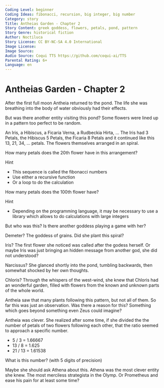 ```yaml
---
Coding Level: beginner
Coding Ideas: fibonacci, recursion, big integer, big number
Category: story
Title: Antheias Garden - Chapter 2
Story Content: greek goddess, flowers, petals, pond, pattern
Story Genre: historical fiction
Author: Noctiluca
Story License: CC BY-NC-SA 4.0 International
Image License:
Image Source:
Audio Source: Coqui TTS https://github.com/coqui-ai/TTS
Parental Rating: 6+
Language: en
---
```


# Antheias Garden - Chapter 2

After the first full moon Antheia returned to the pond. The life she was
breathing into the body of water obviously had their effects.

But was there another entity visiting this pond? Some flowers were lined up in a
pattern too perfect to be random.

An Iris, a Hibiscus, a Ficaria Verna, a Rudbeckia Hirta, ... The Iris had 3
Petals, the Hibiscus 5 Petals, the Ficaria 8 Petals and it continued like this 13,
21, 34, ... petals. The flowers themselves arranged in an spiral.

How many petals does the 20th flower have in this arrangement?

<div data-solution="46368"></div>

Hint

- This sequence is called the fibonacci numbers
- Use either a recursive function
- Or a loop to do the calculation

How many petals does the 100th flower have?

<div data-solution="2427893228399975082453"></div>

Hint

- Depending on the programming language, it may be necessary to use a library
  which allows to do calculations with large integers

But who was this? Is there another goddess playing a game with her?

Demeter? The goddess of grains. Did she plant this spiral?

Iris? The first flower she noticed was called after the godess herself. Or maybe
Iris was just bringing an hidden message from another god, she did not
understood?

Narcissus? She glanced shortly into the pond, tumbling backwards, then somewhat
shocked by her own thoughts.

Chloris? Through the whispers of the west-wind, she knew that Chloris had an
wonderful garden, filled with flowers from the known and unknown parts of the
whole world.

Antheia saw that many plants following this pattern, but not all of them. So far
this was just an observation. Was there a reason for this? Something which goes
beyond something even Zeus could imagine?

Antheia was clever. She realized after some time, if she divided the the number
of petals of two flowers following each other, that the ratio seemed to approach
a specific number.

- 5 / 3 = 1.66667
- 13 / 8 = 1.625
- 21 / 13 = 1.61538

What is this number? (with 5 digits of precision)

<div data-solution="1.61803"></div>

Maybe she should ask Athena about this. Athena was the most clever entity she
knew. The most merciless strategista in the Olymp. Or Prometheus and ease his
pain for at least some time?
